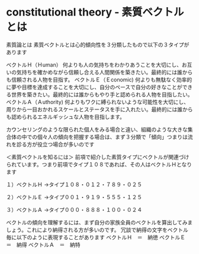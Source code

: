 # constitutional theory - 素質ベクトルとは

素質論とは
素質ベクトルとは心的傾向性を３分類したもので以下の３タイプがあります

ベクトルＨ（Ｈuman）
何よりも人の気持ちをわかりあうことを大切にし、お互いの気持ちを確かめながら信頼し合える人間関係を築きたい。最終的には誰からも信頼される人物を目指す。
ベクトルＥ（Ｅconomic)
何よりも無駄なく効率的に夢や目標を達成することを大切にし、自分のペースで自分の好きなことができる世界を築きたい。最終的には誰からもやり手と認められる人物を目指したい。
ベクトルＡ（Ａuthority)
何よりもワクに縛られないような可能性を大切にし、周りから一目おかれるスケールとステータスを手に入れたい。最終的には誰からも認められるエネルギッシュな人物を目指します。


カウンセリングのような限られた個人をみる場合と違い、組織のような大きな集合体の中での個々人の傾向を把握する場合は、まず３分類で「傾向」つまりは流れを診る方が役立つ場合が多いのです

＜素質ベクトルを知るには＞
前項で紹介した素質タイプにベクトルが関連づけられています。つまり前項でタイプ１０８であれば、その人はベクトルＨとなります

１）ベクトルＨ
→タイプ１０８・０１２・７８９・０２５

２）ベクトルＥ
→タイプ００１・９１９・５５５・１２５

３）ベクトルＡ
→タイプ０００・８８８・１００・０２４

ベクトルの傾向を理解するには、まず自分の家族全員のベクトルを算出してみましょう。これにより納得される方が多いのです。
冗談で納得の文字をベクトル毎に以下のように表現することがあります
ベクトルＨ　＝　納徳
ベクトルＥ　＝　納得
ベクトルＡ　＝　納特